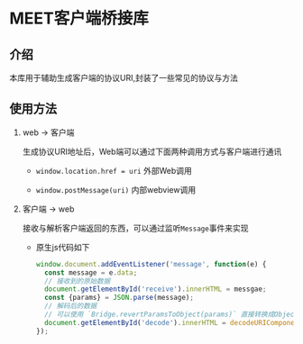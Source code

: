 # MEET客户端桥接库

## 介绍

本库用于辅助生成客户端的协议URI,封装了一些常见的协议与方法

## 使用方法

1. web -> 客户端

    生成协议URI地址后，Web端可以通过下面两种调用方式与客户端进行通讯

    - `window.location.href = uri` 外部Web调用

    - `window.postMessage(uri)` 内部webview调用

2. 客户端 -> web

    接收与解析客户端返回的东西，可以通过监听`Message`事件来实现

    - 原生js代码如下
      ```js
      window.document.addEventListener('message', function(e) {
        const message = e.data;
        // 接收到的原始数据
        document.getElementById('receive').innerHTML = messgae;
        const {params} = JSON.parse(message);
        // 解码后的数据
        // 可以使用 `Bridge.revertParamsToObject(params)` 直接转换成Object对象;
        document.getElementById('decode').innerHTML = decodeURIComponent(atob(params));
      });
      ```